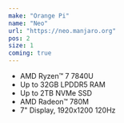 ```yaml
---
make: "Orange Pi"
name: "Neo"
url: "https://neo.manjaro.org"
pos: 2
size: 1
coming: true
---
```

* AMD Ryzen™ 7 7840U
* Up to 32GB LPDDR5 RAM
* Up to 2TB NVMe SSD
* AMD Radeon™ 780M
* 7" Display, 1920x1200 120Hz
